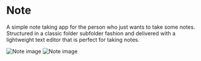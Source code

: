 # Note
A simple note taking app for the person who just wants to take some notes.
Structured in a classic folder subfolder fashion
and delivered with a lightweight text editor that is perfect for taking notes.

![Note image](https://github.com/VeronGoggans/Keeps/blob/main/docs/img/app2.png?raw=true)
![Note image](https://github.com/VeronGoggans/Keeps/blob/main/docs/img/app1.png?raw=true)
